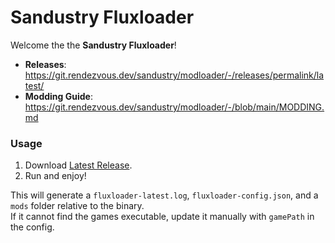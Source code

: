 # Sandustry Fluxloader

Welcome the the **Sandustry Fluxloader**!

-   **Releases**: https://git.rendezvous.dev/sandustry/modloader/-/releases/permalink/latest/
-   **Modding Guide**: https://git.rendezvous.dev/sandustry/modloader/-/blob/main/MODDING.md

### Usage

1. Download [Latest Release](https://git.rendezvous.dev/sandustry/modloader/-/releases/permalink/latest/).
2. Run and enjoy!

This will generate a `fluxloader-latest.log`, `fluxloader-config.json`, and a `mods` folder relative to the binary.  
If it cannot find the games executable, update it manually with `gamePath` in the config.


